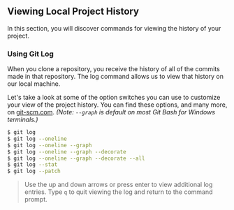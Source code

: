 ## Viewing Local Project History

In this section, you will discover commands for viewing the history of your project.

### Using Git Log

When you clone a repository, you receive the history of all of the commits made in that repository. The log command allows us to view that history on our local machine.

Let's take a look at some of the option switches you can use to customize your view of the project history. You can find these options, and many more, on [git-scm.com](https://git-scm.com/docs/git-log). _(Note: `--graph` is default on most Git Bash for Windows terminals.)_ 

```sh
$ git log
$ git log --oneline
$ git log --oneline --graph
$ git log --oneline --graph --decorate
$ git log --oneline --graph --decorate --all
$ git log --stat
$ git log --patch
```

> Use the up and down arrows or press enter to view additional log entries. Type `q` to quit viewing the log and return to the command prompt.
